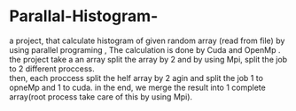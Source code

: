 # Parallal-Histogram-
a project, that calculate histogram of given random array (read from file)  by using parallel programing , The calculation is done by Cuda and OpenMp . 
the project take a an array split the array by 2 and by using Mpi, split the job to 2 different proccess.  
then,  each proccess split the helf array  by 2 agin and split the job 1 to opneMp and 1 to cuda. 
in the end, we merge the result into 1 complete array(root process take care of this by using Mpi).
